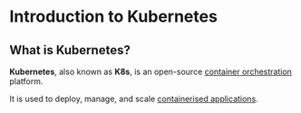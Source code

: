 
# Introduction to Kubernetes

## What is Kubernetes?

**Kubernetes**, also known as **K8s**, is an open-source 
[container orchestration](../../concepts/container-orchestration) platform.

It is used to deploy, manage, and scale [containerised applications](../../concepts/containerised-application).
